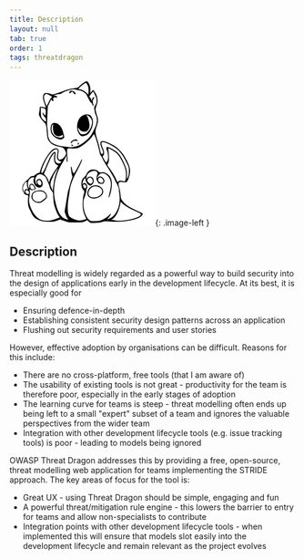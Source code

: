 ```yaml
---
title: Description
layout: null
tab: true
order: 1
tags: threatdragon
---
```


<style type="text/css">
.image-left {
  display: block;
  margin-left: auto;
  margin-right: auto;
  float: right;
}
</style>

![logo](/assets/images/cupcake-256x256.png){: .image-left }

## Description
Threat modelling is widely regarded as a powerful way to build security into the design of applications early in the development lifecycle. At its best, it is especially good for
* Ensuring defence-in-depth
* Establishing consistent security design patterns across an application
* Flushing out security requirements and user stories

However, effective adoption by organisations can be difficult. Reasons for this include:
* There are no cross-platform, free tools (that I am aware of)
* The usability of existing tools is not great - productivity for the team is therefore poor, especially in the early stages of adoption
* The learning curve for teams is steep - threat modelling often ends up being left to a small "expert" subset of a team and ignores the valuable perspectives from the wider team
* Integration with other development lifecycle tools (e.g. issue tracking tools) is poor - leading to models being ignored

OWASP Threat Dragon addresses this by providing a free, open-source, threat modelling web application for teams implementing the STRIDE approach. The key areas of focus for the tool is:
* Great UX - using Threat Dragon should be simple, engaging and fun
* A powerful threat/mitigation rule engine - this lowers the barrier to entry for teams and allow non-specialists to contribute
* Integration points with other development lifecycle tools - when implemented this will ensure that models slot easily into the development lifecycle and remain relevant as the project evolves
